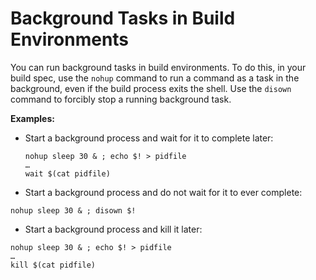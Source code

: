 # Background Tasks in Build Environments<a name="build-env-ref-background-tasks"></a>

You can run background tasks in build environments\. To do this, in your build spec, use the `nohup` command to run a command as a task in the background, even if the build process exits the shell\. Use the `disown` command to forcibly stop a running background task\.

**Examples:**

+ Start a background process and wait for it to complete later:

  ```
  nohup sleep 30 & ; echo $! > pidfile
  …
  wait $(cat pidfile)
  ```

+  Start a background process and do not wait for it to ever complete:

  ```
  nohup sleep 30 & ; disown $!
  ```

+  Start a background process and kill it later:

  ```
  nohup sleep 30 & ; echo $! > pidfile
  …
  kill $(cat pidfile)
  ```